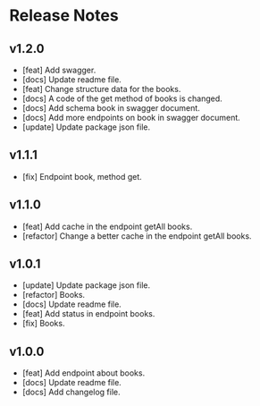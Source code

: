 # Release Notes

## v1.2.0

- [feat] Add swagger.
- [docs] Update readme file.
- [feat] Change structure data for the books.
- [docs] A code of the get method of books is changed.
- [docs] Add schema book in swagger document.
- [docs] Add more endpoints on book in swagger document.
- [update] Update package json file.

## v1.1.1

- [fix] Endpoint book, method get.

## v1.1.0

- [feat] Add cache in the endpoint getAll books.
- [refactor] Change a better cache in the endpoint getAll books.

## v1.0.1

- [update] Update package json file.
- [refactor] Books.
- [docs] Update readme file.
- [feat] Add status in endpoint books.
- [fix] Books.

## v1.0.0

- [feat] Add endpoint about books.
- [docs] Update readme file.
- [docs] Add changelog file.
